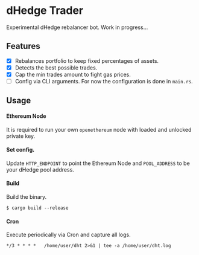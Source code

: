 # dHedge Trader

Experimental dHedge rebalancer bot. Work in progress...

## Features
- [x] Rebalances portfolio to keep fixed percentages of assets.
- [x] Detects the best possible trades.
- [x] Cap the min trades amount to fight gas prices. 
- [ ] Config via CLI arguments. For now the configuration is done in `main.rs`.

## Usage

#### Ethereum Node
It is required to run your own `openethereum` node with loaded and unlocked private key.

#### Set config.
Update `HTTP_ENDPOINT` to point the Ethereum Node and `POOL_ADDRESS` to be your dHedge pool address.

#### Build
Build the binary.
```
$ cargo build --release
```

#### Cron
Execute periodically via Cron and capture all logs.
```
*/3 * * * *   /home/user/dht 2>&1 | tee -a /home/user/dht.log
```
